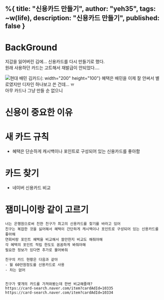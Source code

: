 %{
title: "신용카드 만들기",
author: "yeh35",
tags: ~w(life),
description: "신용카드 만들기",
published: false
}
---

# BackGround
지갑을 잃어버린 김에... 신용카드를 다시 만들기로 했다.    
원래 사용하던 카드는 고트해서 재발급이 안되었다.... 

![현대 배민 김카드](/images/posts/현대_배민_김카드.png){: width="200" height="100"}
혜택은 배민을 이제 잘 안써서 별로였지만 디자인 하나보고 쓴 건데... ㅠ    
아무 카드나 그냥 만들 순 없으니 

# 신용이 중요한 이유

# 새 카드 규칙
- 혜택은 단순하게 캐시백이나 포인트로 구성되어 있는 신용카드를 좋아함

# 카드 찾기
- 네이버 신용카드 비교

# 잼미니이랑 같이 고르기
```
너는 은행원으로써 친한 친구가 최고의 신용카드를 찾기를 바라고 있어
친구는 복잡한 것을 싫어해서 혜택이 간단하게 캐시백이나 포인트로 구성되어 있는 신용카드를 좋아해
연회비랑 포인트 혜택을 비교해서 쓸만한지 비교도 해줘야해
각 혜택의 포인트 적립 한도도 꼼꼼하게 봐줘야해
필요한 정보가 있다면 추가로 물어봐줘

친구의 카드 현황은 다음과 같아
- 월 60만원정도를 신용카드로 사용
- 차는 없어


친구가 몇개의 카드를 가져와봤는데 한번 비교해줄래?
https://card-search.naver.com/item?cardAdId=10335
https://card-search.naver.com/item?cardAdId=10334
```
